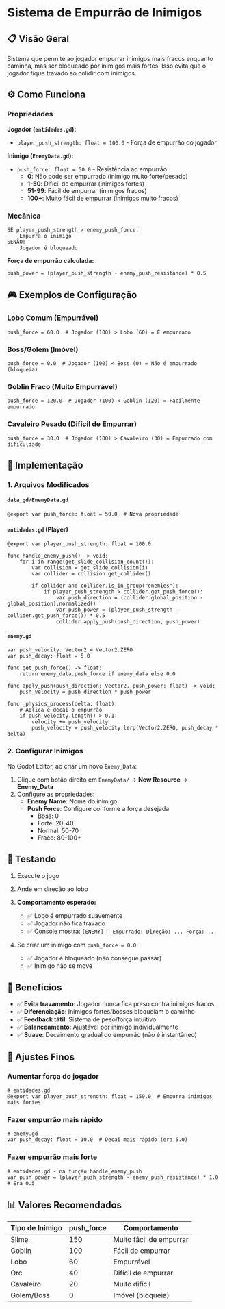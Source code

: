 # Sistema de Empurrão de Inimigos

## 📋 Visão Geral

Sistema que permite ao jogador empurrar inimigos mais fracos enquanto caminha, mas ser bloqueado por inimigos mais fortes. Isso evita que o jogador fique travado ao colidir com inimigos.

## ⚙️ Como Funciona

### Propriedades

**Jogador (`entidades.gd`):**
- `player_push_strength: float = 100.0` - Força de empurrão do jogador

**Inimigo (`EnemyData.gd`):**
- `push_force: float = 50.0` - Resistência ao empurrão
  - **0**: Não pode ser empurrado (inimigo muito forte/pesado)
  - **1-50**: Difícil de empurrar (inimigos fortes)
  - **51-99**: Fácil de empurrar (inimigos fracos)
  - **100+**: Muito fácil de empurrar (inimigos muito fracos)

### Mecânica

```
SE player_push_strength > enemy_push_force:
    Empurra o inimigo
SENÃO:
    Jogador é bloqueado
```

**Força de empurrão calculada:**
```gdscript
push_power = (player_push_strength - enemy_push_resistance) * 0.5
```

## 🎮 Exemplos de Configuração

### Lobo Comum (Empurrável)
```gdscript
push_force = 60.0  # Jogador (100) > Lobo (60) = É empurrado
```

### Boss/Golem (Imóvel)
```gdscript
push_force = 0.0  # Jogador (100) < Boss (0) = Não é empurrado (bloqueia)
```

### Goblin Fraco (Muito Empurrável)
```gdscript
push_force = 120.0  # Jogador (100) < Goblin (120) = Facilmente empurrado
```

### Cavaleiro Pesado (Difícil de Empurrar)
```gdscript
push_force = 30.0  # Jogador (100) > Cavaleiro (30) = Empurrado com dificuldade
```

## 📝 Implementação

### 1. Arquivos Modificados

#### `data_gd/EnemyData.gd`
```gdscript
@export var push_force: float = 50.0  # Nova propriedade
```

#### `entidades.gd` (Player)
```gdscript
@export var player_push_strength: float = 100.0

func handle_enemy_push() -> void:
    for i in range(get_slide_collision_count()):
        var collision = get_slide_collision(i)
        var collider = collision.get_collider()
        
        if collider and collider.is_in_group("enemies"):
            if player_push_strength > collider.get_push_force():
                var push_direction = (collider.global_position - global_position).normalized()
                var push_power = (player_push_strength - collider.get_push_force()) * 0.5
                collider.apply_push(push_direction, push_power)
```

#### `enemy.gd`
```gdscript
var push_velocity: Vector2 = Vector2.ZERO
var push_decay: float = 5.0

func get_push_force() -> float:
    return enemy_data.push_force if enemy_data else 0.0

func apply_push(push_direction: Vector2, push_power: float) -> void:
    push_velocity = push_direction * push_power

func _physics_process(delta: float):
    # Aplica e decai o empurrão
    if push_velocity.length() > 0.1:
        velocity += push_velocity
        push_velocity = push_velocity.lerp(Vector2.ZERO, push_decay * delta)
```

### 2. Configurar Inimigos

No Godot Editor, ao criar um novo `Enemy_Data`:

1. Clique com botão direito em `EnemyData/` → **New Resource** → **Enemy_Data**
2. Configure as propriedades:
   - **Enemy Name**: Nome do inimigo
   - **Push Force**: Configure conforme a força desejada
     - Boss: 0
     - Forte: 20-40
     - Normal: 50-70
     - Fraco: 80-100+

## 🧪 Testando

1. Execute o jogo
2. Ande em direção ao lobo
3. **Comportamento esperado:**
   - ✅ Lobo é empurrado suavemente
   - ✅ Jogador não fica travado
   - ✅ Console mostra: `[ENEMY] 💨 Empurrado! Direção: ... Força: ...`

4. Se criar um inimigo com `push_force = 0.0`:
   - ✅ Jogador é bloqueado (não consegue passar)
   - ✅ Inimigo não se move

## 🎯 Benefícios

- ✅ **Evita travamento**: Jogador nunca fica preso contra inimigos fracos
- ✅ **Diferenciação**: Inimigos fortes/bosses bloqueiam o caminho
- ✅ **Feedback tátil**: Sistema de peso/força intuitivo
- ✅ **Balanceamento**: Ajustável por inimigo individualmente
- ✅ **Suave**: Decaimento gradual do empurrão (não é instantâneo)

## 🔧 Ajustes Finos

### Aumentar força do jogador
```gdscript
# entidades.gd
@export var player_push_strength: float = 150.0  # Empurra inimigos mais fortes
```

### Fazer empurrão mais rápido
```gdscript
# enemy.gd
var push_decay: float = 10.0  # Decai mais rápido (era 5.0)
```

### Fazer empurrão mais forte
```gdscript
# entidades.gd - na função handle_enemy_push
var push_power = (player_push_strength - enemy_push_resistance) * 1.0  # Era 0.5
```

## 📊 Valores Recomendados

| Tipo de Inimigo | push_force | Comportamento |
|-----------------|------------|---------------|
| Slime           | 150        | Muito fácil de empurrar |
| Goblin          | 100        | Fácil de empurrar |
| Lobo            | 60         | Empurrável |
| Orc             | 40         | Difícil de empurrar |
| Cavaleiro       | 20         | Muito difícil |
| Golem/Boss      | 0          | Imóvel (bloqueia) |

